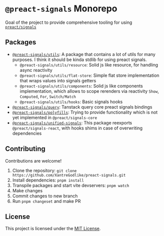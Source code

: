 # `@preact-signals` Monorepo

Goal of the project to provide comprehensive tooling for using [`preact/signals`](https://github.com/preactjs/signals)

## Packages

- [`@preact-signals/utils`](./packages/utils): A package that contains a lot of utils for many purposes. I think it should be kinda stdlib for using preact signals.
  - `@preact-signals/utils/resource`: Solid js like resource, for handling async reactivity
  - `@preact-signals/utils/flat-store`: Simple flat store implementation that wraps values into signals getters
  - `@preact-signals/utils/components`: Solid js like components implementation, which allows to scope rerenders via reactivity `Show`, `Computed`, `For`, `Switch/Match`
  - `@preact-signals/utils/hooks`: Basic signals hooks
- [`@preact-signals/query`](./packages/query): Tanstack query core preact signals bindings
- [`@preact-signals/polyfills`](./packages/polyfills): Trying to provide functionality which is not yet implemented in `@preact/signals-core`
- [`@preact-signals/unified-signals`](./packages/unified-signals/): This package reexports `@preact/signals-react`, with hooks shims in case of overwriting dependencies

## Contributing

Contributions are welcome!

1. Clone the repository: `git clone https://github.com/XantreGodlike/preact-signals.git`
2. Install dependencies: `pnpm install`
3. Transpile packages and start vite devservers: `pnpm watch`
4. Make changes
5. Commit changes to new branch
6. Run `pnpm changeset` and make PR

## License

This project is licensed under the [MIT License](LICENSE).
